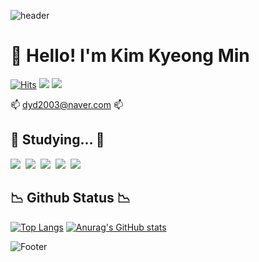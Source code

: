 <!-- Header -->
![header](https://capsule-render.vercel.app/api?type=waving&color=0:98FB98,100:32CD32&section=header&height=200&text=Welcome%20to%20My%20Github&desc=Kim%20Kyeong%20Min's%20Github%20[KKM96]&fontColor=FFFFFF&fontSize=40&fontAlignY=25&descAlignY=50)

<!-- Title -->
<h1> 👋 Hello! I'm Kim Kyeong Min </h1>

<!-- visitor, Notions, Emails -->
[![Hits](https://hits.seeyoufarm.com/api/count/incr/badge.svg?url=https%3A%2F%2Fgithub.com%2FKKM96&count_bg=%237CFC00&title_bg=%23555555&icon=github.svg&icon_color=%23E7E7E7&title=Github&edge_flat=false)](https://hits.seeyoufarm.com)
<a href="https://locrian-plot-a4a.notion.site/My-Programmer-Life-b3c980d299fd401b92460ac6e790842e"><img src="https://img.shields.io/badge/Notion-DCDCDC?style=flat&logo=Notion&logoColor=black"/></a>
<img src="https://img.shields.io/badge/dyd2003@naver.com-00FF00?style=flat&logo=Naver&logoColor=white"/>

📫 dyd2003@naver.com 📫 <p></p>

<!-- Sub-Title 1 -->
<h2> 📝 Studying... 📝 </h2>

<!-- languages -->
<img src="https://img.shields.io/badge/Python-3776AB?style=flat&logo=Python&logoColor=yellow"/>&nbsp;
<img src="https://img.shields.io/badge/MySQL-4479A1?style=flat&logo=MySQL&logoColor=white"/>&nbsp;
<img src="https://img.shields.io/badge/Django-092E20?style=flat&logo=Django&logoColor=white"/>&nbsp;
<img src="https://img.shields.io/badge/JavaScript-F7DF1E?style=flat&logo=JavaScript&logoColor=white"/>&nbsp;
<img src="https://img.shields.io/badge/Spring boot-51E628?style=flat&logo=Spring&logoColor=white"/>&nbsp;




<!-- Sub-Ttile 2 -->
<h2> 📉 Github Status 📉  </h2>

[![Top Langs](https://github-readme-stats.vercel.app/api/top-langs/?username=KKM96)](https://github.com/KKM96/github-readme-stats)&nbsp;[![Anurag's GitHub stats](https://github-readme-stats.vercel.app/api?username=KKM96&include_all_commits=true&hide=prs)](https://github.com/KKM96/github-readme-stats)

<!-- Footer -->
![Footer](https://capsule-render.vercel.app/api?type=waving&color=0:98FB98,100:32CD32&section=footer&height=100)

